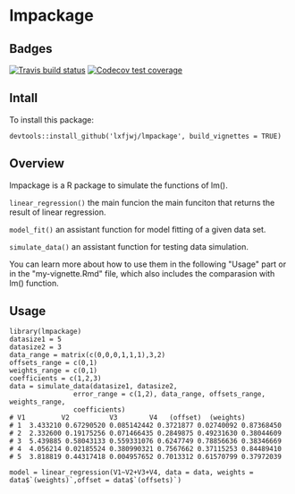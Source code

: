 # lmpackage

## Badges
<!-- badges: start -->
  [![Travis build status](https://travis-ci.com/lxfjwj/lmpackage.svg?branch=main)](https://travis-ci.com/lxfjwj/lmpackage)
  [![Codecov test coverage](https://codecov.io/gh/lxfjwj/lmpackage/branch/main/graph/badge.svg)](https://app.codecov.io/gh/lxfjwj/lmpackage?branch=main)
<!-- badges: end -->


## Intall
To install this package:
```{r}
devtools::install_github('lxfjwj/lmpackage', build_vignettes = TRUE)
```

## Overview
lmpackage is a R package to simulate the functions of lm().

```linear_regression()``` the main funcion the main funciton that returns the result of linear regression.

```model_fit()``` an assistant function for model fitting of a given data set.

```simulate_data()``` an assistant function for testing data simulation.

You can learn more about how to use them in the following "Usage" part or in the "my-vignette.Rmd" file, which also includes the comparasion with lm() function.

## Usage
```{r}
library(lmpackage)
datasize1 = 5
datasize2 = 3
data_range = matrix(c(0,0,0,1,1,1),3,2)
offsets_range = c(0,1)
weights_range = c(0,1)
coefficients = c(1,2,3)
data = simulate_data(datasize1, datasize2, 
                error_range = c(1,2), data_range, offsets_range, weights_range,
                coefficients)
# V1         V2          V3        V4   (offset)  (weights)
# 1  3.433210 0.67290520 0.085142442 0.3721877 0.02740092 0.87368450
# 2  2.332600 0.19175256 0.071466435 0.2849875 0.49231630 0.38044609
# 3  5.439885 0.58043133 0.559331076 0.6247749 0.78856636 0.38346669
# 4  4.056214 0.02185524 0.380990321 0.7567662 0.37115253 0.84489410
# 5  3.818819 0.44317418 0.004957652 0.7013312 0.61570799 0.37972039

model = linear_regression(V1~V2+V3+V4, data = data, weights = data$`(weights)`,offset = data$`(offsets)`)
```

